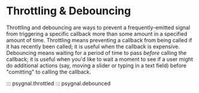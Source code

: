 # Throttling & Debouncing

Throttling and debouncing are ways to prevent a frequently-emitted
signal from triggering a specific callback more than some amount in
a specified amount of time.  Throttling means preventing a callback
from being called if it has recently been called; it is useful when
the callback is expensive. Debouncing means waiting for a period of
time to pass *before* calling the callback; it is useful when you'd
like to wait a moment to see if a user might do additional actions
(say, moving a slider or typing in a text field) before "comitting"
to calling the callback.

::: psygnal.throttled
::: psygnal.debounced
